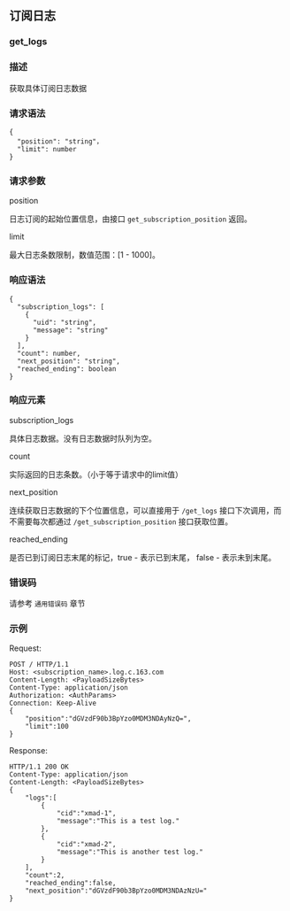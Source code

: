 ## 订阅日志

### get_logs

### 描述

获取具体订阅日志数据

### 请求语法

    {
      "position": "string"，
      "limit": number
    }

### 请求参数

position

日志订阅的起始位置信息，由接口 `get_subscription_position` 返回。
    
limit

最大日志条数限制，数值范围：[1 - 1000]。

### 响应语法

    {
      "subscription_logs": [
        {
          "uid": "string",
          "message": "string"
        }
      ],
      "count": number,
      "next_position": "string",
      "reached_ending": boolean
    }
    
### 响应元素

subscription_logs

具体日志数据。没有日志数据时队列为空。

count

实际返回的日志条数。（小于等于请求中的limit值）

next_position

连续获取日志数据的下个位置信息，可以直接用于 `/get_logs` 接口下次调用，而不需要每次都通过 `/get_subscription_position` 接口获取位置。

reached_ending

是否已到订阅日志末尾的标记，true - 表示已到末尾， false - 表示未到末尾。

### 错误码

请参考 `通用错误码` 章节

### 示例

Request:

    POST / HTTP/1.1
    Host: <subscription_name>.log.c.163.com
    Content-Length: <PayloadSizeBytes>
    Content-Type: application/json
    Authorization: <AuthParams>
    Connection: Keep-Alive
    {
        "position":"dGVzdF90b3BpYzo0MDM3NDAyNzQ=",
        "limit":100
    }

Response:

    HTTP/1.1 200 OK
    Content-Type: application/json
    Content-Length: <PayloadSizeBytes>
    {
        "logs":[
            {
                "cid":"xmad-1",
                "message":"This is a test log."
            },
            {
                "cid":"xmad-2",
                "message":"This is another test log."
            }
        ],
        "count":2,
        "reached_ending":false,
        "next_position":"dGVzdF90b3BpYzo0MDM3NDAzNzU="
    }
